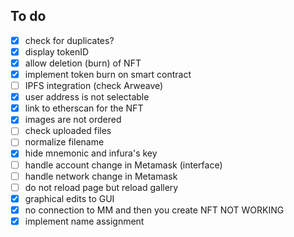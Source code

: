 ## To do

 - [x] check for duplicates?
 - [x] display tokenID
 - [x] allow deletion (burn) of NFT
 - [x] implement token burn on smart contract
 - [ ] IPFS integration (check Arweave)
 - [x] user address is not selectable
 - [x] link to etherscan for the NFT
 - [x] images are not ordered
 - [ ] check uploaded files
 - [ ] normalize filename
 - [x] hide mnemonic and infura's key
 - [ ] handle account change in Metamask (interface)
  - [ ] handle network change in Metamask
 - [ ] do not reload page but reload gallery
 - [x] graphical edits to GUI
 - [x] no connection to MM and then you create NFT NOT WORKING
 - [x] implement name assignment
